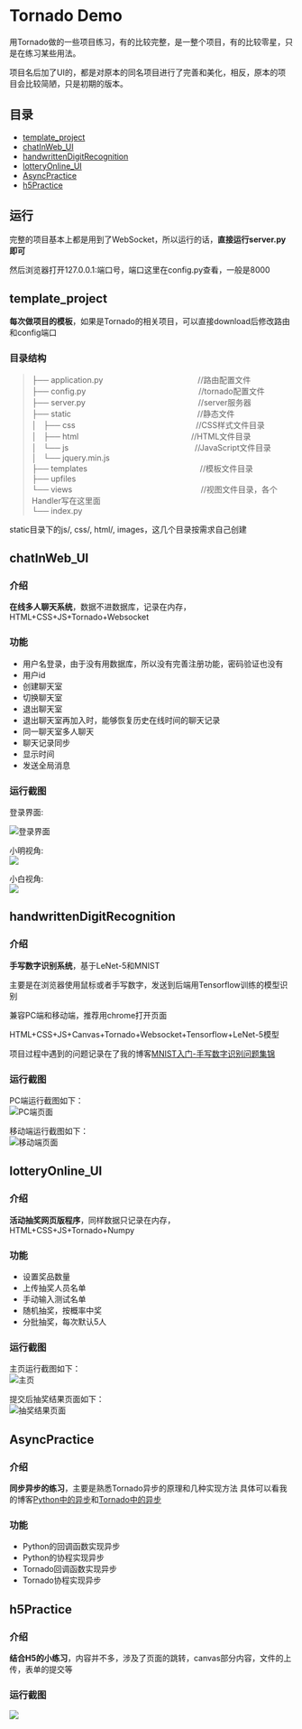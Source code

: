 # Tornado Demo
用Tornado做的一些项目练习，有的比较完整，是一整个项目，有的比较零星，只是在练习某些用法。

项目名后加了UI的，都是对原本的同名项目进行了完善和美化，相反，原本的项目会比较简陋，只是初期的版本。


## 目录
* [template_project](#template_project)
* [chatInWeb_UI](#chatInWeb_UI)
* [handwrittenDigitRecognition](#handwrittenDigitRecognition)
* [lotteryOnline_UI](#lotteryOnline_UI)
* [AsyncPractice](#AsyncPractice)
* [h5Practice](#h5Practice)

## 运行
完整的项目基本上都是用到了WebSocket，所以运行的话，**直接运行server.py即可**

然后浏览器打开127.0.0.1:端口号，端口这里在config.py查看，一般是8000


<a name="template_project"></a>
## template_project
**每次做项目的模板**，如果是Tornado的相关项目，可以直接download后修改路由和config端口

### 目录结构
> ├── application.py　　　　　　　　　　　　//路由配置文件    
> ├── config.py　　　　　　　　　　　 　　　//tornado配置文件    
> ├── server.py　　　　　　　　　　　 　　　//server服务器    
> ├── static　　　　　　　　　　　　　　　　//静态文件    
> │   ├── css　　　　　　　　　　　　 　　　//CSS样式文件目录    
> │   ├── html　　　　　　　　　　　  　　　//HTML文件目录    
> │   └── js　　　　　　　　　　　　　　　　//JavaScript文件目录    
> │       └── jquery.min.js    
> ├── templates　　　　　　　　　　　 　　　//模板文件目录    
> ├── upfiles    
> └── views　　　　　　　　　　　　　 　　　//视图文件目录，各个Handler写在这里面    
>      └── index.py    

static目录下的js/, css/, html/, images，这几个目录按需求自己创建

<a name="chatInWeb_UI"></a>
## chatInWeb_UI
### 介绍
**在线多人聊天系统**，数据不进数据库，记录在内存，HTML+CSS+JS+Tornado+Websocket

### 功能
- 用户名登录，由于没有用数据库，所以没有完善注册功能，密码验证也没有
- 用户id
- 创建聊天室
- 切换聊天室
- 退出聊天室
- 退出聊天室再加入时，能够恢复历史在线时间的聊天记录
- 同一聊天室多人聊天
- 聊天记录同步
- 显示时间
- 发送全局消息

### 运行截图
登录界面:

![登录界面](images/chat1.png)

小明视角:   
![](images/chat2.png)

小白视角:    
![](images/chat3.png)


<a name="handwrittenDigitRecognition"></a>
## handwrittenDigitRecognition
### 介绍
**手写数字识别系统**，基于LeNet-5和MNIST

主要是在浏览器使用鼠标或者手写数字，发送到后端用Tensorflow训练的模型识别

兼容PC端和移动端，推荐用chrome打开页面

HTML+CSS+JS+Canvas+Tornado+Websocket+Tensorflow+LeNet-5模型

项目过程中遇到的问题记录在了我的博客[MNIST入门-手写数字识别问题集锦](https://catchdream.me/2019/04/18/MNIST入门-手写数字识别问题集锦/)

### 运行截图
PC端运行截图如下：      
![PC端页面](images/PC.png)


移动端运行截图如下：    
![移动端页面](images/mobile.jpg)


<a name="lotteryOnline_UI"></a>
## lotteryOnline_UI
### 介绍
**活动抽奖网页版程序**，同样数据只记录在内存，HTML+CSS+JS+Tornado+Numpy

### 功能
- 设置奖品数量
- 上传抽奖人员名单
- 手动输入测试名单
- 随机抽奖，按概率中奖
- 分批抽奖，每次默认5人

### 运行截图
主页运行截图如下：    
![主页](images/lotteryOnline1.png)

提交后抽奖结果页面如下：    
![抽奖结果页面](images/lotteryOnline2.png)

<a name="AsyncPractice"></a>
## AsyncPractice
### 介绍
**同步异步的练习**，主要是熟悉Tornado异步的原理和几种实现方法
具体可以看我的博客[Python中的异步](https://catchdream.me/2019/03/17/Python%E4%B8%AD%E7%9A%84%E5%BC%82%E6%AD%A5/)和[Tornado中的异步](https://catchdream.me/2019/03/17/Tornado%E4%B8%AD%E7%9A%84%E5%BC%82%E6%AD%A5/)

### 功能
- Python的回调函数实现异步
- Python的协程实现异步
- Tornado回调函数实现异步
- Tornado协程实现异步


<a name="h5Practice"></a>
## h5Practice
### 介绍
**结合H5的小练习**，内容并不多，涉及了页面的跳转，canvas部分内容，文件的上传，表单的提交等

### 运行截图
![](images/h5practice.png)



